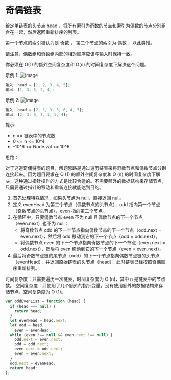 # 奇偶链表

给定单链表的头节点 head ，将所有索引为奇数的节点和索引为偶数的节点分别组合在一起，然后返回重新排序的列表。

第一个节点的索引被认为是 奇数 ， 第二个节点的索引为 偶数 ，以此类推。

请注意，偶数组和奇数组内部的相对顺序应该与输入时保持一致。

你必须在 O(1) 的额外空间复杂度和 O(n) 的时间复杂度下解决这个问题。

示例 1:
![image](https://assets.leetcode.com/uploads/2021/03/10/oddeven-linked-list.jpg)

```javascript
输入: head = [1, 2, 3, 4, 5];
输出: [1, 3, 5, 2, 4];
```

示例 2:
![image](https://assets.leetcode.com/uploads/2021/03/10/oddeven2-linked-list.jpg)

```javascript
输入: head = [2, 1, 3, 5, 6, 4, 7];
输出: [2, 3, 6, 7, 1, 5, 4];
```

提示:

- n == 链表中的节点数
- 0 <= n <= 10^4
- -10^6 <= Node.val <= 10^6

思路：

对于这道奇偶链表的题目，解题思路是通过遍历链表来将奇数节点和偶数节点分别连接起来。因为题目要求在 O (1) 的额外空间复杂度和 O (n) 的时间复杂度下解决，这种通过指针操作的方式是比较合适的。不需要额外的数据结构来存储节点，只需要通过指针的移动和重新连接就能达到目的。

1. 首先处理特殊情况，如果头节点为 null，直接返回 null。
2. 定义 evenHead 为第二个节点（偶数节点的头节点），odd 指向第一个节点（奇数节点的头节点），even 指向第二个节点。
3. 在循环中，只要偶数节点 even 不为 null 且偶数节点的下一个节点（even.next）也不为 null：
   - 将奇数节点 odd 的下一个节点指向偶数节点的下一个节点（odd.next = even.next），然后将 odd 移动到它的下一个节点（odd = odd.next）。
   - 将偶数节点 even 的下一个节点指向奇数节点的下一个节点（even.next = odd.next），然后将 even 移动到它的下一个节点（even = even.next）。
4. 最后将奇数节点链的尾节点（odd）的下一个节点指向偶数节点链的头节点（evenHead），并返回原始链表的头节点（head），此时链表已经按照奇偶顺序重新排列。

时间复杂度：只需要遍历一次链表，时间复杂度为 O (n)，其中 n 是链表中的节点数。
空间复杂度：只使用了几个额外的指针变量，没有使用额外的数据结构来存储节点，空间复杂度为 O (1)。

```javascript
var oddEvenList = function (head) {
  if (head === null) {
    return head;
  }
  let evenHead = head.next;
  let odd = head,
    even = evenHead;
  while (even !== null && even.next !== null) {
    odd.next = even.next;
    odd = odd.next;
    even.next = odd.next;
    even = even.next;
  }
  odd.next = evenHead;
  return head;
};
```
